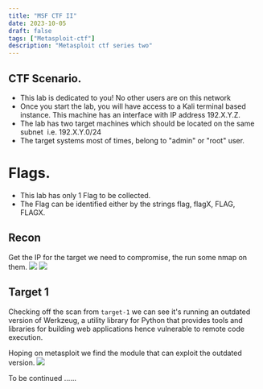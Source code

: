 ```yaml
---
title: "MSF CTF II"
date: 2023-10-05
draft: false
tags: ["Metasploit-ctf"]
description: "Metasploit ctf series two"
---
```


## CTF Scenario.

- This lab is dedicated to you! No other users are on this network
- Once you start the lab, you will have access to a Kali terminal based instance. This machine has an interface with IP address 192.X.Y.Z.
- The lab has two target machines which should be located on the same subnet  i.e. 192.X.Y.0/24
- The target systems most of times, belong to "admin" or "root" user.

# Flags.

- This lab has only 1 Flag to be collected.
- The Flag can be identified either by the strings flag, flagX, FLAG, FLAGX.

## Recon

Get the IP for the target we need to compromise, the run some nmap on them.
![](https://i.imgur.com/Oi76QKA.png)
![](https://i.imgur.com/831j10q.png)

## Target 1

Checking off the scan from `target-1` we can see it's running an outdated version of Werkzeug, a utility library for Python that provides tools and libraries for building web applications hence vulnerable to remote code execution. 

Hoping on metasploit we find the module that can exploit the outdated version.
![](https://i.imgur.com/dBobIFE.png)

To be continued ......